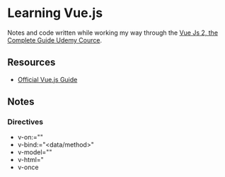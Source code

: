 # Learning Vue.js

Notes and code written while working my way through the [Vue Js 2, the Complete Guide Udemy Cource](https://www.udemy.com/vuejs-2-the-complete-guide).

## Resources

* [Official Vue.js Guide](https://vuejs.org/v2/guide/)

## Notes

### Directives

* v-on:<event>="<data>"
* v-bind:<attribute>="<data/method>"
* v-model="<data>"
* v-html="<data>
* v-once